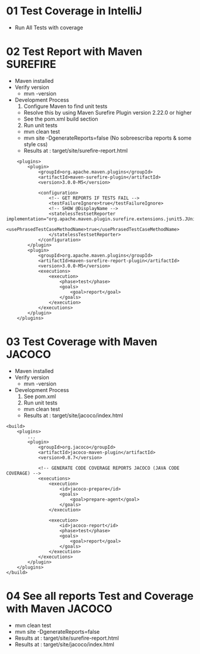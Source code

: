 # 01 Test Coverage in IntelliJ
- Run All Tests with coverage

# 02 Test Report with Maven SUREFIRE
- Maven installed
- Verify version
  - mvn -version
- Development Process
  1. Configure Maven to find unit tests
    - Resolve this by using Maven Surefire Plugin version 2.22.0 or higher
    - See the pom.xml build section
  2. Run unit tests
   - mvn clean test
   - mvn site -DgenerateReports=false  (No sobreescriba reports & some style css)
   - Results at : target/site/surefire-report.html
```
    <plugins>
        <plugin>
            <groupId>org.apache.maven.plugins</groupId>
            <artifactId>maven-surefire-plugin</artifactId>
            <version>3.0.0-M5</version>
            
            <configuration>
                <!-- GET REPORTS IF TESTS FAIL -->
                <testFailureIgnore>true</testFailureIgnore>
                <!-- SHOW @DisplayName -->
                <statelessTestsetReporter implementation="org.apache.maven.plugin.surefire.extensions.junit5.JUnit5Xml30StatelessReporter">
                    <usePhrasedTestCaseMethodName>true</usePhrasedTestCaseMethodName>
                </statelessTestsetReporter>
            </configuration>
        </plugin>
        <plugin>
            <groupId>org.apache.maven.plugins</groupId>
            <artifactId>maven-surefire-report-plugin</artifactId>
            <version>3.0.0-M5</version>
            <executions>
                <execution>
                    <phase>test</phase>
                    <goals>
                        <goal>report</goal>
                    </goals>
                </execution>
            </executions>
        </plugin>
    </plugins>        
```
# 03 Test Coverage with Maven JACOCO
- Maven installed
- Verify version
    - mvn -version
- Development Process
  1. See pom.xml
  2. Run unit tests
    - mvn clean test
    - Results at : target/site/jacoco/index.html
 
```
<build>
    <plugins>
        ...
        <plugin>
            <groupId>org.jacoco</groupId>
            <artifactId>jacoco-maven-plugin</artifactId>
            <version>0.8.7</version>

            <!-- GENERATE CODE COVERAGE REPORTS JACOCO (JAVA CODE COVERAGE) -->
            <executions>
                <execution>
                    <id>jacoco-prepare</id>
                    <goals>
                        <goal>prepare-agent</goal>
                    </goals>
                </execution>

                <execution>
                    <id>jacoco-report</id>
                    <phase>test</phase>
                    <goals>
                        <goal>report</goal>
                    </goals>
                </execution>
            </executions>
        </plugin>
    </plugins>
</build>
```

# 04 See all reports Test and Coverage with Maven JACOCO
- mvn clean test
- mvn site -DgenerateReports=false 
- Results at : target/site/surefire-report.html
- Results at : target/site/jacoco/index.html
